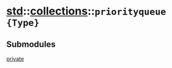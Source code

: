 # [std](./../../std.md)::[collections](./../collections.md)::`priorityqueue {Type}`
## Submodules
[private](./priorityqueue/private.md)
